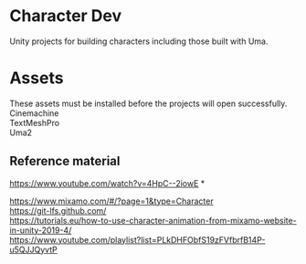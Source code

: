 # Character Dev
Unity projects for building characters including those built with Uma.

# Assets
These assets must be installed before the projects will open successfully.  
Cinemachine    
TextMeshPro  
Uma2  


## Reference material
https://www.youtube.com/watch?v=4HpC--2iowE *  

https://www.mixamo.com/#/?page=1&type=Character  
https://git-lfs.github.com/  
https://tutorials.eu/how-to-use-character-animation-from-mixamo-website-in-unity-2019-4/  
https://www.youtube.com/playlist?list=PLkDHFObfS19zFVfbrfB14P-u5QJJQyvtP  


